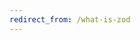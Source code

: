 ```yaml
---
redirect_from: /what-is-zod
---
```


<!-- https://pmarsceill.github.io/just-the-docs/ -->
<!-- https://github.com/pmarsceill/just-the-docs/blob/master/_config.yml -->